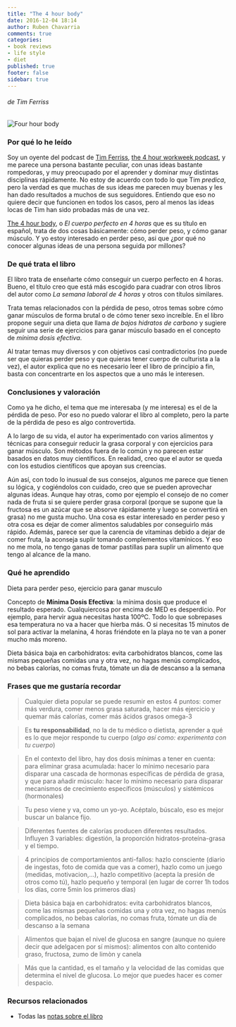```yaml
---
title: "The 4 hour body"
date: 2016-12-04 18:14
author: Ruben Chavarria
comments: true
categories: 
- book reviews
- life style
- diet
published: true
footer: false
sidebar: true
---
```


###### de Tim Ferriss

![Four hour body](https://raw.githubusercontent.com/rchavarria/blog-post-incubator/master/published-book-notes/img/4-hour-body-cover.jpeg)

### Por qué lo he leído

Soy un oyente del podcast de [Tim Ferriss], [the 4 hour workweek podcast], y me 
parece una persona bastante peculiar, con unas ideas bastante rompedoras, y muy 
preocupado por el aprender y dominar muy distintas disciplinas rápidamente. 
No estoy de acuerdo con todo lo que Tim *predica*, pero la verdad es que muchas 
de sus ideas me parecen muy buenas y les han dado resultados a muchos de sus 
seguidores. Entiendo que eso no quiere decir que funcionen en todos los casos, 
pero al menos las ideas locas de Tim han sido probadas más de una vez.

[The 4 hour body], o *El cuerpo perfecto en 4 horas* que es su título en 
español, trata de dos cosas básicamente: cómo perder peso, y cómo ganar músculo. 
Y yo estoy interesado en perder peso, asi que ¿por qué no conocer algunas ideas 
de una persona seguida por millones?

<!-- more -->

### De qué trata el libro

El libro trata de enseñarte cómo conseguir un cuerpo perfecto en 4 horas. 
Bueno, el título creo que está más escogido para cuadrar con otros libros del 
autor como *La semana laboral de 4 horas* y otros con títulos similares.

Trata temas relacionados con la pérdida de peso, otros temas sobre cómo ganar 
músculos de forma brutal o de cómo tener sexo increíble. En el libro propone 
seguir una dieta que llama *de bajos hidratos de carbono* y sugiere seguir una 
serie de ejercicios para ganar músculo basado en el concepto de *mínima dosis 
efectiva*. 

Al tratar temas muy diversos y con objetivos casi contradictorios (no puede ser 
que quieras perder peso y que quieras tener cuerpo de culturista a la vez), el 
autor explica que no es necesario leer el libro de principio a fin, basta con 
concentrarte en los aspectos que a uno más le interesen.

### Conclusiones y valoración

Como ya he dicho, el tema que me interesaba (y me interesa) es el de la pérdida 
de peso. Por eso no puedo valorar el libro al completo, pero la parte de la 
pérdida de peso es algo controvertida.

A lo largo de su vida, el autor ha experimentado con varios alimentos y técnicas 
para conseguir reducir la grasa corporal y con ejercicios para ganar músculo. 
Son métodos fuera de lo común y no parecen estar basados en datos muy 
científicos. En realidad, creo que el autor se queda con los estudios 
científicos que apoyan sus creencias.

Aún así, con todo lo inusual de sus consejos, algunos me parece que tienen su 
lógica, y cogiéndolos con cuidado, creo que se pueden aprovechar algunas ideas. 
Aunque hay otras, como por ejemplo el consejo de no comer nada de fruta si se 
quiere perder grasa corporal (porque se supone que la fructosa es un azúcar que 
se absorve rápidamente y luego se convertirá en grasa) no me gusta mucho. Una 
cosa es estar interesado en perder peso y otra cosa es dejar de comer alimentos 
saludables por conseguirlo más rápido. Además, parece ser que la carencia de 
vitaminas debido a dejar de comer fruta, la aconseja suplir tomando complementos 
vitamínicos. Y eso no me mola, no tengo ganas de tomar pastillas para suplir un 
alimento que tengo al alcance de la mano.

### Qué he aprendido

Dieta para perder peso, ejercicio para ganar musculo

Concepto de **Mínima Dosis Efectiva**: la mínima dosis que produce el resultado 
esperado. Cualquiercosa por encima de MED es desperdicio. Por ejemplo, para 
hervir agua necesitas hasta 100ºC. Todo lo que sobrepases esa temperatura no 
va a hacer que hierba más. O si necesitas 15 minutos de sol para activar la 
melanina, 4 horas friéndote en la playa no te van a poner mucho más moreno.

Dieta básica baja en carbohidratos: evita carbohidratos blancos, come las mismas 
pequeñas comidas una y otra vez, no hagas menús complicados, no bebas calorías, 
no comas fruta, tómate un día de descanso a la semana

### Frases que me gustaría recordar

> Cualquier dieta popular se puede resumir en estos 4 puntos: comer más verdura, 
comer menos grasa saturada, hacer más ejercicio y quemar más calorías, comer más 
ácidos grasos omega-3

<!-- more -->

> Es **tu responsabilidad**, no la de tu médico o dietista, aprender a qué es lo 
que mejor responde tu cuerpo (*algo así como: experimenta con tu cuerpo*)

<!-- more -->

> En el contexto del libro, hay dos dosis mínimas a tener en cuenta: para eliminar 
grasa acumulada: hacer lo mínimo necesario para disparar una cascada de hormonas
específicas de pérdida de grasa, y que para añadir músculo: hacer lo mínimo 
necesario para disparar mecanismos de crecimiento específicos (músculos) y 
sistémicos (hormonales)

<!-- more -->

> Tu peso viene y va, como un yo-yo. Acéptalo, búscalo, eso es mejor buscar un 
balance fijo.

<!-- more -->

> Diferentes fuentes de calorías producen diferentes resultados. Influyen 3 
variables: digestión, la proporción hidratos-proteína-grasa y el tiempo.

<!-- more -->

> 4 principios de comportamientos anti-fallos: hazlo consciente (diario de 
ingestas, foto de comida que vas a comer), hazlo como un juego (medidas, 
motivacion,...), hazlo competitivo (acepta la presión de otros como tú), hazlo 
pequeño y temporal (en lugar de correr 1h todos los días, corre 5min los 
primeros días)

<!-- more -->

> Dieta básica baja en carbohidratos: evita carbohidratos blancos, come las 
mismas pequeñas comidas una y otra vez, no hagas menús complicados, no bebas 
calorías, no comas fruta, tómate un día de descanso a la semana

<!-- more -->

> Alimentos que bajan el nivel de glucosa en sangre (aunque no quiere decir que 
adelgacen por sí mismos): alimentos con alto contenido graso, fructosa, zumo de 
limòn y canela

<!-- more -->

> Más que la cantidad, es el tamaño y la velocidad de las comidas que determina 
el nivel de glucosa. Lo mejor que puedes hacer es comer despacio.

### Recursos relacionados

- Todas las [notas sobre el libro]

[notas sobre el libro]: https://github.com/rchavarria/blog-post-incubator/blob/master/published-book-notes/4-hour-body-by-tim-ferriss.markdown
[Tim Ferriss]: http://fourhourworkweek.com/about/
[the 4 hour workweek podcast]: http://fourhourworkweek.com/podcast/
[The 4 hour body]: https://github.com/rchavarria/blog-post-incubator/blob/master/published-book-notes/4-hour-body-by-tim-ferriss.markdown

